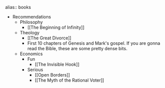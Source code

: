 alias:: books

- Recommendations
  - Philosophy
    - [[The Beginning of Infinity]]
  - Theology
    - [[The Great Divorce]]
    - First 10 chapters of Genesis and Mark's gospel. If you are gonna read the Bible, these are some pretty dense bits.
  - Economics
    - Fun
      - [[The Invisible Hook]]
    - Serious
      - [[Open Borders]]
      - [[The Myth of the Rational Voter]]
